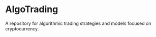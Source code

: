 # AlgoTrading
A repository for algorithmic trading strategies and models focused on cryptocurrency.
